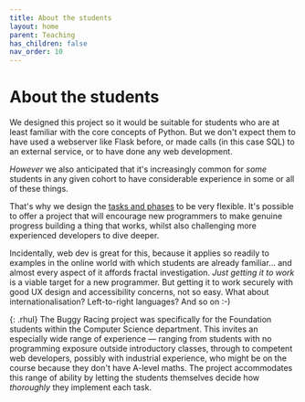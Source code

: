 ```yaml
---
title: About the students
layout: home
parent: Teaching
has_children: false
nav_order: 10
---
```



# About the students

We designed this project so it would be suitable for students who are at least
familiar with the core concepts of Python. But we don't expect them to have
used a webserver like Flask before, or made calls (in this case SQL) to an
external service, or to have done any web development.

_However_ we also anticipated that it's increasingly common for _some_ students
in any given cohort to have considerable experience in some or all of these
things.

That's why we design the [tasks and phases](tasks-and-phases) to be very
flexible. It's possible to offer a project that will encourage new programmers
to make genuine progress building a thing that works, whilst also challenging
more experienced developers to dive deeper.

Incidentally, web dev is great for this, because it applies so readily to
examples in the online world with which students are already familiar... and
almost every aspect of it affords fractal investigation. _Just getting
it to work_ is a viable target for a new programmer. But getting it to work
securely with good UX design and accessibility concerns, not so easy. What
about internationalisation? Left-to-right languages? And so on :-)


{: .rhul}
The Buggy Racing project was specifically for the Foundation students within
the Computer Science department. This invites an especially wide range of
experience — ranging from students with no programming exposure outside
introductory classes, through to competent web developers, possibly with
industrial experience, who might be on the course because they don't have
A-level maths. The project accommodates this range of ability by letting the
students themselves decide how _thoroughly_ they implement each task.

